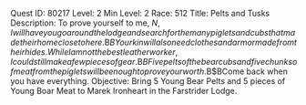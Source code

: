 Quest ID: 80217
Level: 2
Min Level: 2
Race: 512
Title: Pelts and Tusks
Description: To prove yourself to me, $N, I will have you go around the lodge and search for the many piglets and cubs that made their home close to here.$B$BYour kin will also need clothes and armor made from their hides. While I am not the best leatherworker, I could still make a few pieces of gear.$B$BFive pelts of the bear cubs and five chunks of meat from the piglets will be enough to prove your worth.$B$BCome back when you have everything.
Objective: Bring 5 Young Bear Pelts and 5 pieces of Young Boar Meat to Marek Ironheart in the Farstrider Lodge.

